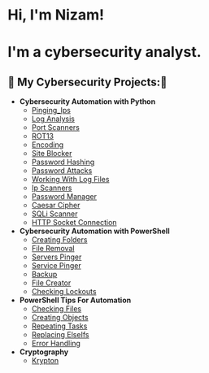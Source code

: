 <h1>  Hi, I'm Nizam! </h1>
<h1>I'm a cybersecurity analyst.</h1> 

<h2>🔭 My Cybersecurity Projects:🔭</h2>


- <b>Cybersecurity Automation with Python</b>
  - [Pinging_Ips](https://github.com/Cyberbird99/Pinging_IPs)
  - [Log Analysis](https://github.com/Cyberbird99/Analyzing-Logs)
  - [Port Scanners](https://github.com/Cyberbird99/Scanners)
  - [ROT13](https://github.com/Cyberbird99/Encryption)
  - [Encoding](https://github.com/Cyberbird99/Encoding)
  - [Site Blocker](https://github.com/Cyberbird99/SiteBlocker)
  - [Password Hashing](https://github.com/Cyberbird99/PasswordHacking/tree/main)
  - [Password Attacks](https://github.com/Cyberbird99/Password-Attacks)
  - [Working With Log Files](https://github.com/Cyberbird99/Working-with-log-files)
  - [Ip Scanners](https://github.com/Cyberbird99/Ip-Scanners/tree/master)
  - [Password Manager](https://github.com/Cyberbird99/Password-Manager)
  - [Caesar Cipher](https://github.com/Cyberbird99/Caesar-Cipher)
  - [SQLi Scanner](https://github.com/Cyberbird99/SQL_injection_scanner.git)
  - [HTTP Socket Connection](https://github.com/Cyberbird99/Cyberbird99)
- <b>Cybersecurity Automation with PowerShell</b>
  - [Creating Folders](https://github.com/Cyberbird99/creatingFolders)
  - [File Removal](https://github.com/Cyberbird99/OldFileRemoval)
  - [Servers Pinger](https://github.com/Cyberbird99/ServersPinger)
  - [Service Pinger](https://github.com/Cyberbird99/ServicePinger)
  - [Backup](https://github.com/Cyberbird99/Backups)
  - [File Creator](https://github.com/Cyberbird99/creatingFiles)
  - [Checking Lockouts](https://github.com/Cyberbird99/Checking-Lockouts)
- <b>PowerShell Tips For Automation</b>
  - [Checking Files](https://github.com/Cyberbird99/PowerShell_Tips_for_Beginners/tree/main/CheckingFiles)
  - [Creating Objects](https://github.com/Cyberbird99/PowerShell_Tips_for_Beginners/tree/main/CreatingObjects)
  - [Repeating Tasks](https://github.com/Cyberbird99/Repeating-Tasks)
  - [Replacing ElseIfs](https://github.com/Cyberbird99/Replacing-ElseIfs)
  - [Error Handling](https://github.com/Cyberbird99/ErrorHandling)
- <b>Cryptography</b>
  - [Krypton](https://github.com/Cyberbird99/Krypton)
<!--
**Cyberbird99/Cyberbird99** is a ✨ _special_ ✨ repository because its `README.md` (this file) appears on your GitHub profile.

Here are some ideas to get you started:

- 🔭 I’m currently working on ...
- 🌱 I’m currently learning ...
- 👯 I’m looking to collaborate on ...
- 🤔 I’m looking for help with ...
- 💬 Ask me about ...
- 📫 How to reach me: ...
- 😄 Pronouns: ...
- ⚡ Fun fact: ...
-->
